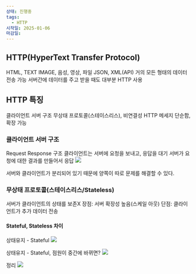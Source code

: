 ```yaml
---
상태: 진행중
tags:
  - HTTP
시작일: 2025-01-06
마감일:
---
```

## HTTP(HyperText Transfer Protocol)
HTML, TEXT
IMAGE, 음성, 영상, 파일
JSON, XML(API)
거의 모든 형태의 데이터 전송 가능
서버간에 데이터를 주고 받을 때도 대부분 HTTP 사용

## HTTP 특징
클라이언트 서버 구조
무상태 프로토콜(스테이스리스), 비연결성
HTTP 메세지
단순함, 확장 가능

### 클라이언트 서버 구조
Request Response 구조
클라이언트는 서버에 요청을 보내고, 응답을 대기
서버가 요청에 대한 결과를 만들어서 응답
![](https://i.imgur.com/y2tKYno.png)

서버와 클라이언트가 분리되어 있기 때문에 양쪽이 따로 문제를 해결할 수 있다.

### 무상태 프로토콜(스테이스리스/Stateless)
서버가 클라이언트의 상태를 보존X
장점: 서버 확장성 높음(스케일 아웃)
단점: 클라이언트가 추가 데이터 전송

#### Stateful, Stateless 차이
상태유지 - Stateful
![](https://i.imgur.com/pwZKsBY.png)

상태유지 - Stateful, 점원이 중간에 바뀌면?
![](https://i.imgur.com/Zlae0Oo.png)


정리
![](https://i.imgur.com/loK6TNo.png)
